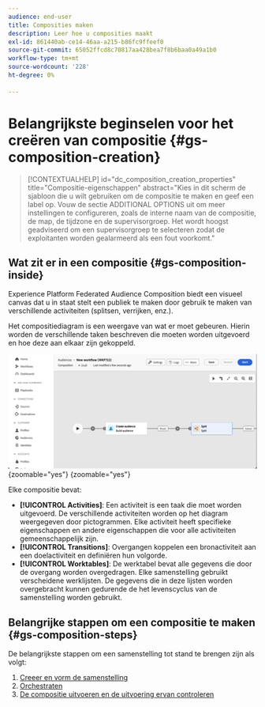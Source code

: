 ```yaml
---
audience: end-user
title: Composities maken
description: Leer hoe u composities maakt
exl-id: 861440ab-ce14-46aa-a215-b86fc9ffeef0
source-git-commit: 65052ffcd8c70817aa428bea7f8b6baa0a49a1b0
workflow-type: tm+mt
source-wordcount: '228'
ht-degree: 0%

---
```


# Belangrijkste beginselen voor het creëren van compositie {#gs-composition-creation}

>[!CONTEXTUALHELP]
>id="dc_composition_creation_properties"
>title="Compositie-eigenschappen"
>abstract="Kies in dit scherm de sjabloon die u wilt gebruiken om de compositie te maken en geef een label op. Vouw de sectie ADDITIONAL OPTIONS uit om meer instellingen te configureren, zoals de interne naam van de compositie, de map, de tijdzone en de supervisorgroep. Het wordt hoogst geadviseerd om een supervisorgroep te selecteren zodat de exploitanten worden gealarmeerd als een fout voorkomt."

## Wat zit er in een compositie {#gs-composition-inside}

Experience Platform Federated Audience Composition biedt een visueel canvas dat u in staat stelt een publiek te maken door gebruik te maken van verschillende activiteiten (splitsen, verrijken, enz.).

Het compositiediagram is een weergave van wat er moet gebeuren. Hierin worden de verschillende taken beschreven die moeten worden uitgevoerd en hoe deze aan elkaar zijn gekoppeld.

![](assets/composition-example.png){zoomable="yes"} {zoomable="yes"}

Elke compositie bevat:

* **[!UICONTROL Activities]**: Een activiteit is een taak die moet worden uitgevoerd. De verschillende activiteiten worden op het diagram weergegeven door pictogrammen. Elke activiteit heeft specifieke eigenschappen en andere eigenschappen die voor alle activiteiten gemeenschappelijk zijn.
* **[!UICONTROL Transitions]**: Overgangen koppelen een bronactiviteit aan een doelactiviteit en definiëren hun volgorde.
* **[!UICONTROL Worktables]**: De werktabel bevat alle gegevens die door de overgang worden overgedragen. Elke samenstelling gebruikt verscheidene werklijsten. De gegevens die in deze lijsten worden overgebracht kunnen gedurende de het levenscyclus van de samenstelling worden gebruikt.

## Belangrijke stappen om een compositie te maken {#gs-composition-steps}

De belangrijkste stappen om een samenstelling tot stand te brengen zijn als volgt:

1. [Creeer en vorm de samenstelling](../compositions/create-composition.md)
1. [Orchestraten](../compositions/orchestrate-activities.md)
1. [De compositie uitvoeren en de uitvoering ervan controleren](../compositions/start-monitor-composition.md)
